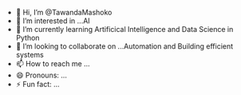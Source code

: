 - 👋 Hi, I’m @TawandaMashoko
- 👀 I’m interested in ...AI
- 🌱 I’m currently learning Artificical Intelligence and Data Science in Python
- 💞️ I’m looking to collaborate on ...Automation and Building efficient systems
- 📫 How to reach me ...
- 😄 Pronouns: ...
- ⚡ Fun fact: ...

<!---
TawandaMashoko/TawandaMashoko is a ✨ special ✨ repository because its `README.md` (this file) appears on your GitHub profile.
You can click the Preview link to take a look at your changes.
--->

